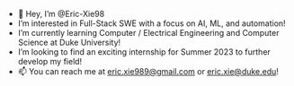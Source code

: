 - 👋 Hey, I’m @Eric-Xie98
-  I’m interested in Full-Stack SWE with a focus on AI, ML, and automation!
-  I’m currently learning Computer / Electrical Engineering and Computer Science at Duke University!
-  I’m looking to find an exciting internship for Summer 2023 to further develop my field!
- 📫 You can reach me at eric.xie989@gmail.com or eric.xie@duke.edu!
